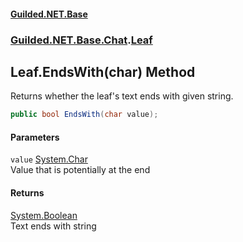 
#### [Guilded.NET.Base](index 'index')
### [Guilded.NET.Base.Chat](index#Guilded_NET_Base_Chat 'Guilded.NET.Base.Chat').[Leaf](Leaf 'Guilded.NET.Base.Chat.Leaf')
## Leaf.EndsWith(char) Method
Returns whether the leaf's text ends with given string.  
```csharp
public bool EndsWith(char value);
```

#### Parameters
<a name='Guilded_NET_Base_Chat_Leaf_EndsWith(char)_value'></a>
`value` [System.Char](https://docs.microsoft.com/en-us/dotnet/api/System.Char 'System.Char')  
Value that is potentially at the end
  

#### Returns
[System.Boolean](https://docs.microsoft.com/en-us/dotnet/api/System.Boolean 'System.Boolean')  
Text ends with string
